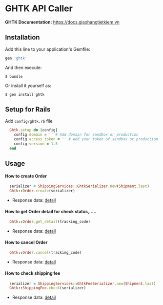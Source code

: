 # GHTK API Caller
**GHTK Documentation:** https://docs.giaohangtietkiem.vn

## Installation

Add this line to your application's Gemfile:

```ruby
gem 'ghtk'
```

And then execute:

    $ bundle

Or install it yourself as:

    $ gem install ghtk

## Setup for Rails
Add `config/ghtk.rb` file
```ruby
  Ghtk.setup do |config|
    config.domain = '' # Add domain for sandbox or production
    config.access_token = '' # Add your token of sandbox or production
    config.version = 1.5
  end
```

## Usage
#### How to create Order
```ruby
  serializer = ShippingServices::GhtkSerializer.new(Shipment.last)
  Ghtk::Order.create(serializer)
```
- Response data: [detail](https://docs.giaohangtietkiem.vn/?http#ng-n-h-ng)

#### How to get Order detail for check status,.....
```ruby
  Ghtk::Order.get_detail(tracking_code)
```
- Response data: [detail](https://docs.giaohangtietkiem.vn/?http#tr-ng-th-i-n-h-ng)

#### How to cancel Order
```ruby
  Ghtk::Order.cancel(tracking_code)
```
- Response data: [detail](https://docs.giaohangtietkiem.vn/?http#h-y-n-h-ng)

#### How to check shipping fee
```ruby
  serializer = ShippingServices::GhtkFeeSerializer.new(Shipment.last)
  Ghtk::ShippingFee.check(serializer)
```
- Response data: [detail](https://docs.giaohangtietkiem.vn/?http#t-nh-ph-v-n-chuy-n)
